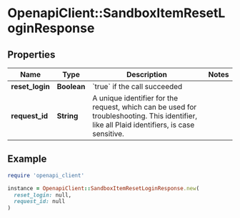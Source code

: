 # OpenapiClient::SandboxItemResetLoginResponse

## Properties

| Name | Type | Description | Notes |
| ---- | ---- | ----------- | ----- |
| **reset_login** | **Boolean** | &#x60;true&#x60; if the call succeeded |  |
| **request_id** | **String** | A unique identifier for the request, which can be used for troubleshooting. This identifier, like all Plaid identifiers, is case sensitive. |  |

## Example

```ruby
require 'openapi_client'

instance = OpenapiClient::SandboxItemResetLoginResponse.new(
  reset_login: null,
  request_id: null
)
```

